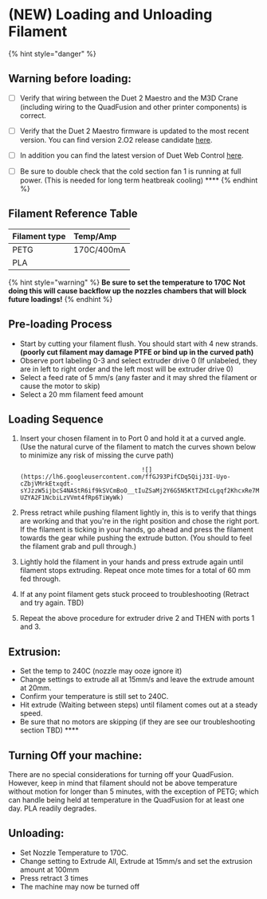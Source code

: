 # \(NEW\) Loading and Unloading Filament

{% hint style="danger" %}
## Warning before loading:

* [ ] Verify that wiring between the Duet 2 Maestro and the M3D Crane \(including wiring to the QuadFusion and other printer components\) is correct.  
* [ ] Verify that the Duet 2 Maestro firmware is updated to the most recent version. You can find version 2.O2 release candidate [here](https://github.com/dc42/RepRapFirmware/releases/download/2.02RC2/DuetMaestroFirmware.bin).  
* [ ] In addition you can find the latest version of Duet Web Control [here](https://github.com/dc42/RepRapFirmware/releases/download/2.02RC2/DuetWebControl-1.22.3.zip). 
* [ ] Be sure to double check that the cold section fan 1 is running at full power. \(This is needed for long term heatbreak cooling\) ****
{% endhint %}





## Filament Reference Table

| Filament type | Temp/Amp |
| :--- | :--- |
| PETG | 170C/400mA |
| PLA |  |

 

{% hint style="warning" %}
**Be sure to set the temperature to 170C** **Not doing this will cause backflow up the nozzles chambers that will block future loadings!**
{% endhint %}

## Pre-loading Process

* Start by cutting your filament flush. You should start with 4 new strands. **\(poorly cut filament may damage PTFE or bind up in the curved path\)**
* Observe port labeling 0-3 and select extruder drive 0 \(If unlabeled, they are in left to right order and the left most will be extruder drive 0\) 
* Select a feed rate of 5 mm/s \(any faster and it may shred the filament or cause the motor to skip\) 
* Select a 20 mm filament feed amount 

## **Loading Sequence**

1. Insert your chosen filament in to Port 0 and hold it at a curved angle. \(Use the natural curve of the filament to match the curves shown below to minimize any risk of missing the curve path\)  


                                         ![](https://lh6.googleusercontent.com/ffGJ93PifCDq5QijJ3I-Uyo-cZbjVMrkEtxqdt-sYJzzW5ijbcS4NAStR6if9kSVCmBoO__tIuZSaMj2Y6G5N5KtTZHIcLgqf2KhcxRe7MM-UZYA2F1NcbiLzVVmt4fRp6TiWyWk)  

2. Press retract while pushing filament lightly in, this is to verify that things are working and that you're in the right position and chose the right port. If the filament is ticking in your hands, go ahead and press the filament towards the gear while pushing the extrude button. \(You should to feel the filament grab and pull through.\) 
3. Lightly hold the filament in your hands and press extrude again until filament stops extruding. Repeat once mote times for a total of 60 mm fed through. 
4. If at any point filament gets stuck proceed to troubleshooting \(Retract and try again. TBD\) 
5. Repeat the above procedure for extruder drive 2 and THEN with ports 1 and 3. 

## Extrusion:

* Set the temp to 240C \(nozzle may ooze ignore it\)
* Change settings to extrude all at 15mm/s and leave the extrude amount at 20mm.
* Confirm your temperature is still set to 240C.
* Hit extrude \(Waiting between steps\) until filament comes out at a steady speed.
* Be sure that no motors are skipping \(if they are see our troubleshooting section TBD\)   ****

## Turning Off your machine:

There are no special considerations for turning off your QuadFusion. However, keep in mind that filament should not be above temperature without motion for longer than 5 minutes, with the exception of PETG; which can handle being held at temperature in the QuadFusion for at least one day.  PLA readily degrades.  


## Unloading:

* Set Nozzle Temperature to 170C.
* Change setting to Extrude All, Extrude at 15mm/s and set the extrusion amount at 100mm
* Press retract 3 times
* The machine may now be turned off 



